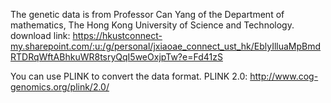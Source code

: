 The genetic data is from Professor Can Yang of the Department of mathematics, The Hong Kong University of Science and Technology.
download link: https://hkustconnect-my.sharepoint.com/:u:/g/personal/jxiaoae_connect_ust_hk/EblyIlluaMpBmdRTDRqWftABhkuWR8tsryQqI5weOxjpTw?e=Fd41zS

You can use PLINK to convert the data format.
PLINK 2.0: http://www.cog-genomics.org/plink/2.0/